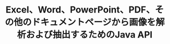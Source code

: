 ---
############################# Static ############################
layout: "auto-gen-gist"
draft: false
path: "ja/parser/java/extract/image/pot/"
otherformats: DOC DOT DOCX DOCM DOTX DOTM TXT ODT OTT RTF PDF XHTML MHTML MD XML EPUB FB2 CHM XLS XLT XLSX XLSM XLSB XLTX XLTM ODS CSV OTS XLA XLAM PPT PPTX  PPS PPSX PPTM POTX PPSM ODP OTP PST OST EML EMLX MSG ONE 

############################# Head ############################
head_title: "Javaを介してExcel、Word、PDF、その他のドキュメントから画像を抽出する方法は？"
head_description: "GroupDocs.Parser Java APIを使用すると、ソフトウェア開発者は、Java Apps内のPDF、DOC、DOCX、PPT、PPTX、XLS、XLSXドキュメント、および電子メールから画像を解析および抽出できます。"

############################# Header ############################
title: "Excel、Word、PowerPoint、PDF、その他のドキュメントページから画像を解析および抽出するためのJava API"
description: "GroupDocs.Parser Java APIを使用すると、プログラマーは、PDF、DOC、DOCX、PPT、PPTX、EML、MSG、XLS、XLSX、CSV、ODT、RTF、EPUBドキュメント、またはJavaアプリケーション内のドキュメントのページから画像を抽出できます。"

######################### Download Button #######################
button:
    enable: true

############################# About ############################
about:
    enable: true
    title: "Java APIを介してドキュメントまたは特定のページから画像を抽出する方法を学びますか？"
    content: |
       画像は千の言葉の価値があり、魅力的なコンテンツを作成している間、今日の視覚的な世界では無視できません。画像は、情報コミュニケーションの優れた情報源であるだけでなく、ユーザーの注意を引くこともできます。多くの場合、ドキュメント、ジャーナル、またはプレゼンテーションから画像を取得し、それらを別の場所で使用する必要があります。 GroupDocs.Parser for Javaは、ソフトウェア開発者やプログラマーが多数の種類のドキュメントから画像やその他の情報を解析および抽出するためのソリューションを構築するのに役立つ強力なAPIです。また、PNG、JPEG、WebP、GIF、BMPおよびその他の形式での画像の保存もサポートしています。 APIには、PDF、Microsoft Office形式（Word（DOC、DOCX）、PowerPoint（PPT、PPTX）、Excel（XLS、XLSX）、LibreOffice形式、電子メール、電子書籍など）などの一般的なドキュメント形式のサポートが含まれています。 。また、ドキュメントの解析、プレーンテキストと構造化テキストの抽出、キーワードによるテキスト検索、メタデータまたは画像の抽出、コンテナ、添付ファイルなどに関連するいくつかの高度な機能のサポートも含まれています。

############################# content ############################
steps:
    enable: true
    block:
    - title_left: "POTドキュメントから画像を抽出する方法"
      content_left: |
       GroupDocs.Parser Javaには、POTドキュメントから画像を抽出する機能が含まれています。 次のJavaコード例は、POTドキュメントから画像を簡単に抽出する方法を示しています。 

      title_right: "Javaを介してドキュメントから画像を取得する"
      content_right: |
        * [Parser](https://apireference.groupdocs.com/parser/java/com.groupdocs.parser/Parser) クラスのインスタンスを作成します
        * ドキュメントが画像抽出をサポートしているかどうかを確認します
        * [getImages()](https://apireference.groupdocs.com/parser/java/com.groupdocs.parser/Parser#getImages()) メソッドを呼び出して、ドキュメント全体からすべての画像を抽出します。
        * ドキュメントからすべての画像を抽出します
        * 画像を繰り返し、画像タイプを印刷します

      gisthash: "b13e690d2593f92081abd99948363e06"
      gistfile: "extract_images_form_documents.java"

    - title_left: "POT ドキュメントページからの画像の抽出"
      content_left: |
       GroupDocs.Parser Java APIを使用すると、ソフトウェア開発者は数行のコードでPOTドキュメントから画像を抽出できます。 以下のJavaコードは、POTドキュメントからの画像の抽出を示しています。

      title_right: "Javaを介してファイルイメージを抽出する方法"
      content_right: |
        * [Parser](https://apireference.groupdocs.com/parser/java/com.groupdocs.parser/Parser) クラスのインスタンスを作成します
        * ドキュメントが画像抽出をサポートしているかどうかを確認します
        * [getDocumentInfo](https://apireference.groupdocs.com/parser/java/com.groupdocs.parser/Parser#getDocumentInfo()) メソッドを呼び出してドキュメント情報を取得します。
        *ページの存在についてドキュメントを確認してください
        * ページを繰り返し、ページ番号を印刷する
        * [getImages()](https://apireference.groupdocs.com/parser/java/com.groupdocs.parser/Parser#getImages()) メソッドを呼び出して、ドキュメント全体からすべての画像を抽出します。
        * 画像を繰り返し表示し、画像タイプを印刷します
     
      gisthash: "68450336a57c5d8df06b4ef1ea69b29f"
      gistfile: "extract_images_form_documents_page.java"
      
    - title_left: "POTドキュメントページ領域から画像を抽出する方法"
      content_left: |
       GroupDocs.Parser Java APIは、POTドキュメントのページの使いやすさから抽出するための完全なサポートを提供しました。 次のJavaコードは、プログラマーが自分のJavaアプリ内のPOTドキュメントページ領域から画像を抽出する方法を示しています。

      title_right: "Javaを使用して画像を抽出しますか？"
      content_right: |
        * [Parser](https://apireference.groupdocs.com/parser/java/com.groupdocs.parser/Parser) クラスのインスタンスを作成します
        * 画像抽出に使用されるオプションを作成します
        * 画像抽出のサポートについてはドキュメントを確認してください
        * [getImages()](https://apireference.groupdocs.com/parser/java/com.groupdocs.parser/Parser#getImages()) メソッドを呼び出して、ドキュメント全体からすべての画像を抽出します。
        * 画像を繰り返し、画像のURLを印刷します
     
      gisthash: "40143a56569ae88e7e7c972ccca041b5"
      gistfile: "extract_images_form_documents_page_area.java"

    - title_left: "JavaAPIを介して画像をファイルに抽出する方法"
      content_left: |
       GroupDocs.Parser Java APIを使用すると、POTドキュメントから画像を抽出し、画像の内容をファイルに保存できます。 次のJavaコードは、プログラマーが自分のJavaアプリ内で選択したファイルから画像を抽出する方法を示しています。

      title_right: "ドキュメントからファイルに画像を抽出する"
      content_right: |
        * [Parser](https://apireference.groupdocs.com/parser/java/com.groupdocs.parser/Parser) クラスのインスタンスを作成します
        * 画像抽出のサポートについてはドキュメントを確認してください
        * [getImages()](https://apireference.groupdocs.com/parser/java/com.groupdocs.parser/Parser#getImages()) メソッドを呼び出して、ドキュメント全体からすべての画像を抽出します。
        * サポートされているファイル形式で画像を保存するオプションを作成します
        * 画像を繰り返し、画像のURLを印刷します
     
      gisthash: "6faeafc93e4412265b7439209828950b"
      gistfile: "images_saving_to_files.java"

    - title_left: "システム要求"
      content_left: |
        GroupDocs.Parser for Javaは、すべての主要なプラットフォームとオペレーティングシステムでサポートされています。 Microsoft Word、Excel、PowerPoint、Outlook、OpenOffice、その他50以上の形式でドキュメントを生成できます。 完全なシステム要件ガイドについては、以下のコードを実行する前にシステム要件にアクセスしてください。システムに次の前提条件がインストールされていることを確認してください。
         * オペレーティングシステム：Microsoft Windows、Linux、MacOS
         * Javaバージョンのサポート：J2SE 7.0（1.7）、J2SE 8.0（1.8）以降
         * GroupDocs [Repository](https://repository.groupdocs.com/webapp/#/artifacts/browse/tree/General/repo/com/groupdocs/groupdocs-parser) から最新バージョンのGroupDocs.AssemblyJavaAPIを入手します。
        
      title_right: "GroupDocs.Parserを使用する理由"
      content_right: |
        * サポートされているドキュメントのいずれかからプレーンテキストを抽出します。
        * 目次抽出のサポート
        * フォーマットされたテキスト、メタデータ、画像、コンテナ、および添付ファイルを抽出します。
        * ユーザー定義のテンプレートを介して解析するドキュメント。
        * キーワードまたは正規表現を使用してテキストを検索します。
        * 構造化テキスト抽出のサポート
        * サポートされている一部のドキュメント形式の目次を抽出します。
        * PDFドキュメントからフォームデータを解析します。

demos:
    enable: true
        

more_formats:
    enable: true


back_to_top:
    enable: true
---